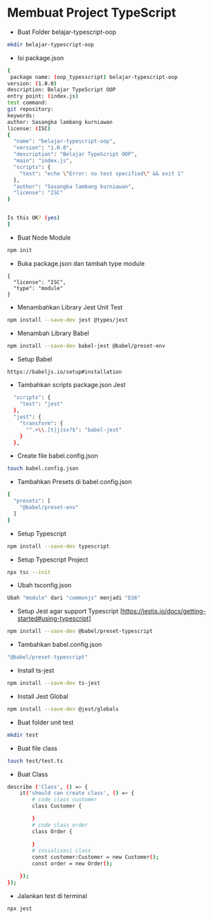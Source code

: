 # Membuat Project TypeScript

- Buat Folder belajar-typescript-oop
```bash
mkdir belajar-typescript-oop
```
- Isi package.json
```bash
{
 package name: (oop_typesscript) belajar-typescript-oop
version: (1.0.0)
description: Belajar TypeScript OOP
entry point: (index.js)
test command:
git repository:
keywords:
author: Sasangka lambang kurniawan
license: (ISC)
{
  "name": "belajar-typescript-oop",
  "version": "1.0.0",
  "description": "Belajar TypeScript OOP",
  "main": "index.js",
  "scripts": {
    "test": "echo \"Error: no test specified\" && exit 1"
  },
  "author": "Sasangka lambang kurniawan",
  "license": "ISC"
}


Is this OK? (yes)
}
```

- Buat Node Module
```bash
npm init
```

- Buka package.json dan tambah type module
```
{
  "license": "ISC",
  "type": "module"
}

```

- Menambahkan Library Jest Unit Test
```bash
npm install --save-dev jest @types/jest
```

- Menambah Library Babel
```bash
npm install --save-dev babel-jest @babel/preset-env
```

- Setup Babel
```bash
https://babeljs.io/setup#installation
```

- Tambahkan scripts package.json Jest
```bash
  "scripts": {
    "test": "jest"
  },
  "jest": {
    "transform": {
      "^.+\\.[t|j]sx?$": "babel-jest"
    }
  },
```
- Create file babel.config.json
```bash
touch babel.config.json
```

- Tambahkan Presets di babel.config.json
```bash
{
  "presets": [
    "@babel/preset-env"
  ]
}
```

- Setup Typescript
```bash
npm install --save-dev typescript
```

- Setup Typescript Project
```bash
npx tsc --init
```

- Ubah tsconfig.json 
```bash
Ubah "module" dari "commonjs" menjadi "ES6"
```

- Setup Jest agar support Typescript [https://jestjs.io/docs/getting-started#using-typescript]
```bash
npm install --save-dev @babel/preset-typescript
```

- Tambahkan babel.config.json
```bash
"@babel/preset-typescript"
```

- Install ts-jest
```bash
npm install --save-dev ts-jest
```

- Install Jest Global
```bash
npm install --save-dev @jest/globals
```

- Buat folder unit test
```bash
mkdir test
```
- Buat file class
```bash
touch test/test.ts
```
- Buat Class
```bash
describe ('Class', () => {
    it('should can create class', () => {
        # code class customer
        class Customer {

        }
        # code class order
        class Order {
        
        }
        # insialisasi class 
        const customer:Customer = new Customer();
        const order = new Order();

    });
});
```

- Jalankan test di terminal
```bash
npx jest
```